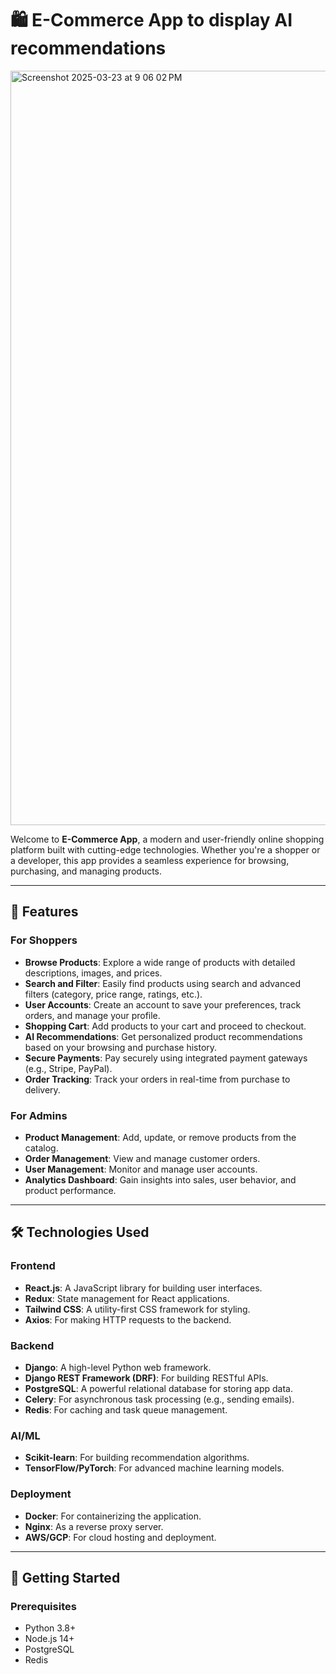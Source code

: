 # 🛍️ E-Commerce App to display AI recommendations

<img width="1207" alt="Screenshot 2025-03-23 at 9 06 02 PM" src="https://github.com/user-attachments/assets/a1a2d9e0-5436-4b5a-b8fe-38bbc7a7fcd9" />


Welcome to **E-Commerce App**, a modern and user-friendly online shopping platform built with cutting-edge technologies. Whether you're a shopper or a developer, this app provides a seamless experience for browsing, purchasing, and managing products.

---

## 🌟 Features

### For Shoppers
- **Browse Products**: Explore a wide range of products with detailed descriptions, images, and prices.
- **Search and Filter**: Easily find products using search and advanced filters (category, price range, ratings, etc.).
- **User Accounts**: Create an account to save your preferences, track orders, and manage your profile.
- **Shopping Cart**: Add products to your cart and proceed to checkout.
- **AI Recommendations**: Get personalized product recommendations based on your browsing and purchase history.
- **Secure Payments**: Pay securely using integrated payment gateways (e.g., Stripe, PayPal).
- **Order Tracking**: Track your orders in real-time from purchase to delivery.

### For Admins
- **Product Management**: Add, update, or remove products from the catalog.
- **Order Management**: View and manage customer orders.
- **User Management**: Monitor and manage user accounts.
- **Analytics Dashboard**: Gain insights into sales, user behavior, and product performance.

---

## 🛠️ Technologies Used

### Frontend
- **React.js**: A JavaScript library for building user interfaces.
- **Redux**: State management for React applications.
- **Tailwind CSS**: A utility-first CSS framework for styling.
- **Axios**: For making HTTP requests to the backend.

### Backend
- **Django**: A high-level Python web framework.
- **Django REST Framework (DRF)**: For building RESTful APIs.
- **PostgreSQL**: A powerful relational database for storing app data.
- **Celery**: For asynchronous task processing (e.g., sending emails).
- **Redis**: For caching and task queue management.

### AI/ML
- **Scikit-learn**: For building recommendation algorithms.
- **TensorFlow/PyTorch**: For advanced machine learning models.

### Deployment
- **Docker**: For containerizing the application.
- **Nginx**: As a reverse proxy server.
- **AWS/GCP**: For cloud hosting and deployment.

---

## 🚀 Getting Started

### Prerequisites
- Python 3.8+
- Node.js 14+
- PostgreSQL
- Redis
